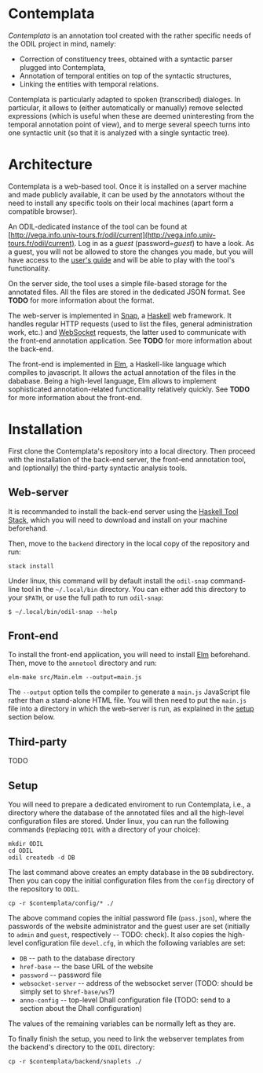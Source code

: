 # Contemplata

*Contemplata* is an annotation tool created with the rather specific needs of
the ODIL project in mind, namely:

* Correction of constituency trees, obtained with a syntactic parser plugged
  into Contemplata,
* Annotation of temporal entities on top of the syntactic structures,
* Linking the entities with temporal relations.

Contemplata is particularly adapted to spoken (transcribed) dialoges. In
particular, it allows to (either automatically or manually) remove selected
expressions (which is useful when these are deemed uninteresting from the
temporal annotation point of view), and to merge several speech turns into one
syntactic unit (so that it is analyzed with a single syntactic tree).


# Architecture

Contemplata is a web-based tool. Once it is installed on a server machine and
made publicly available, it can be used by the annotators without the need to
install any specific tools on their local machines (apart form a compatible
browser).

An ODIL-dedicated instance of the tool can be found at
[http://vega.info.univ-tours.fr/odil/current](http://vega.info.univ-tours.fr/odil/current).
Log in as a *guest* (password=*guest*) to have a look. As a guest, you will not
be allowed to store the changes you made, but you will have access to the
[user's guide](http://vega.info.univ-tours.fr/odil/current/user/guide) and will
be able to play with the tool's functionality.
  
On the server side, the tool uses a simple file-based storage for the annotated
files. All the files are stored in the dedicated JSON format. See **TODO** for
more information about the format.

The web-server is implemented in [Snap](http://snapframework.com/), a
[Haskell](https://www.haskell.org/) web framework. It handles regular HTTP
requests (used to list the files, general administration work, etc.) and
[WebSocket](https://en.wikipedia.org/wiki/WebSocket) requests, the latter used
to communicate with the front-end annotation application.
See **TODO** for more information about the back-end.

The front-end is implemented in [Elm][elm], a Haskell-like
language which compiles to javascript. It allows the actual annotation of the
files in the dababase. Being a high-level language, Elm allows to implement
sophisticated annotation-related functionality relatively quickly. See **TODO**
for more information about the front-end.


# Installation

First clone the Contemplata's repository into a local directory. Then proceed
with the installation of the back-end server, the front-end annotation tool, and
(optionally) the third-party syntactic analysis tools.

## Web-server

It is recommanded to install the back-end server using the
[Haskell Tool Stack][stack], which you will need to download and install on your
machine beforehand.

Then, move to the `backend` directory in the local copy of the repository and
run:

    stack install 
 
Under linux, this command will by default install the `odil-snap` command-line
tool in the `~/.local/bin` directory. You can either add this directory to your
`$PATH`, or use the full path to run `odil-snap`:

    $ ~/.local/bin/odil-snap --help
    

## Front-end

To install the front-end application, you will need to install [Elm][elm]
beforehand. Then, move to the `annotool` directory and run:

    elm-make src/Main.elm --output=main.js
    
The `--output` option tells the compiler to generate a `main.js` JavaScript file
rather than a stand-alone HTML file. You will then need to put the `main.js`
file into a directory in which the web-server is run, as explained in the
[setup](#setup) section below.


## Third-party

TODO


## Setup

You will need to prepare a dedicated enviroment to run Contemplata, i.e., a
directory where the database of the annotated files and all the high-level
configuration files are stored. Under linux, you can run the following commands
(replacing `ODIL` with a directory of your choice):

    mkdir ODIL 
    cd ODIL
    odil createdb -d DB

The last command above creates an empty database in the `DB` subdirectory. Then
you can copy the initial configuration files from the `config` directory of the
repository to `ODIL`.

    cp -r $contemplata/config/* ./

The above command copies the initial password file (`pass.json`), where the
passwords of the website administrator and the guest user are set (initially to
`admin` and `guest`, respectively -- TODO: check). It also copies the high-level
configuration file `devel.cfg`, in which the following variables are set:

* `DB` -- path to the database directory 
* `href-base` -- the base URL of the website
* `password` -- password file
* `websocket-server` -- address of the websocket server (TODO: should be simply
  set to `$href-base/ws`?)
* `anno-config` -- top-level Dhall configuration file (TODO: send to a section
  about the Dhall configuration)

The values of the remaining variables can be normally left as they are.

To finally finish the setup, you need to link the webserver templates from the
backend's directory to the `ODIL` directory:

    cp -r $contemplata/backend/snaplets ./


[this]: https://github.com/kawu/contemplata
[stack]: http://docs.haskellstack.org "Haskell Tool Stack"
[elm]: http://elm-lang.org
